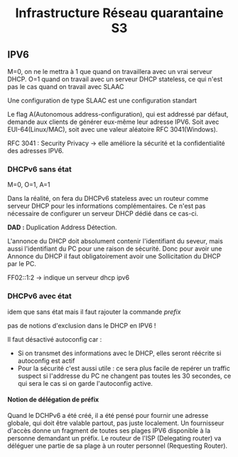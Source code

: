 <center> <h1> Infrastructure Réseau quarantaine S3 </h1> </center>

## IPV6

M=0, on ne le mettra à 1 que quand on travaillera avec un vrai serveur DHCP.
O=1 quand on travail avec un serveur DHCP stateless, ce qui n'est pas le cas quand on travail avec SLAAC

Une configuration de type SLAAC est une configuration standart

Le flag A(Autonomous address-configuration), qui est addressé par défaut, demande aux clients de générer eux-même leur adresse IPV6.  Soit avec EUI-64(Linux/MAC), soit avec une valeur aléatoire RFC 3041(Windows).

RFC 3041 : Security Privacy $\rightarrow$ elle améliore la sécurité et la confidentialité des adresses IPV6.

### DHCPv6 sans état

M=0, O=1, A=1

Dans la réalité, on fera du DHCPv6 stateless avec un routeur comme serveur DHCP pour les informations complémentaires.  Ce n'est pas nécessaire de configurer un serveur DHCP dédié dans ce cas-ci.

**DAD :** Duplication Address Détection.

L'annonce du DHCP doit absolument contenir l'identifiant du seveur, mais aussi l'identifiant du PC pour une raison de sécurité.  Donc pour avoir une Annonce du DHCP il faut obligatoirement avoir une Sollicitation du DHCP par le PC.

FF02::1:2 $\rightarrow$ indique un serveur dhcp ipv6

### DHCPv6 avec état

idem que sans état mais il faut rajouter la commande *prefix*

pas de notions d'exclusion dans le DHCP en IPV6 !

Il faut désactivé autoconfig car :

* Si on transmet des informations avec le DHCP, elles seront réécrite si autoconfig est actif
* Pour la sécurité c'est aussi utile : ce sera plus facile de repérer un traffic suspect si l'addresse du PC ne changent pas toutes les 30 secondes, ce qui sera le cas si on garde l'autoconfig active.

#### Notion de délégation de préfix

Quand le DCHPv6 a été créé, il a été pensé pour fournir une adresse globale, qui doit être valable partout, pas juste localement.  Un fournisseur d'accès donne un fragment de toutes ses plages IPV6 disponible à la personne demandant un préfix.  Le routeur de l'ISP (Delegating router) va déléguer une partie de sa plage à un router personnel (Requesting Router).  
